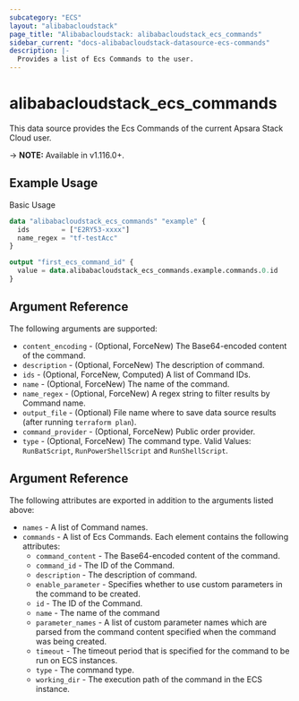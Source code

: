 ```yaml
---
subcategory: "ECS"
layout: "alibabacloudstack"
page_title: "Alibabacloudstack: alibabacloudstack_ecs_commands"
sidebar_current: "docs-alibabacloudstack-datasource-ecs-commands"
description: |-
  Provides a list of Ecs Commands to the user.
---
```


# alibabacloudstack\_ecs\_commands

This data source provides the Ecs Commands of the current Apsara Stack Cloud user.

-> **NOTE:** Available in v1.116.0+.

## Example Usage

Basic Usage

```terraform
data "alibabacloudstack_ecs_commands" "example" {
  ids        = ["E2RY53-xxxx"]
  name_regex = "tf-testAcc"
}

output "first_ecs_command_id" {
  value = data.alibabacloudstack_ecs_commands.example.commands.0.id
}
```

## Argument Reference

The following arguments are supported:

* `content_encoding` - (Optional, ForceNew) The Base64-encoded content of the command.
* `description` - (Optional, ForceNew) The description of command.
* `ids` - (Optional, ForceNew, Computed)  A list of Command IDs.
* `name` - (Optional, ForceNew) The name of the command.
* `name_regex` - (Optional, ForceNew) A regex string to filter results by Command name.
* `output_file` - (Optional) File name where to save data source results (after running `terraform plan`).
* `command_provider` - (Optional, ForceNew) Public order provider.
* `type` - (Optional, ForceNew) The command type. Valid Values: `RunBatScript`, `RunPowerShellScript` and `RunShellScript`.

## Argument Reference

The following attributes are exported in addition to the arguments listed above:

* `names` - A list of Command names.
* `commands` - A list of Ecs Commands. Each element contains the following attributes:
  * `command_content` - The Base64-encoded content of the command.
  * `command_id` - The ID of the Command.
  * `description` - The description of command.
  * `enable_parameter` - Specifies whether to use custom parameters in the command to be created.
  * `id` - The ID of the Command.
  * `name` - The name of the command
  * `parameter_names` - A list of custom parameter names which are parsed from the command content specified when the command was being created.
  * `timeout` - The timeout period that is specified for the command to be run on ECS instances.
  * `type` - The command type.
  * `working_dir` - The execution path of the command in the ECS instance.
